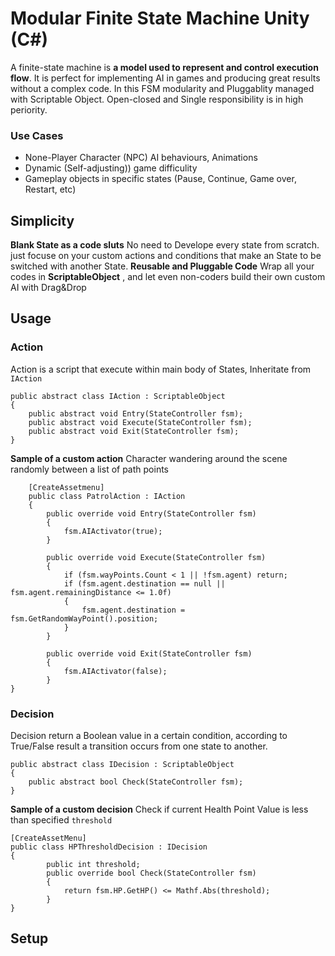 # Modular Finite State Machine Unity (C#)

A finite-state machine is **a model used to represent and control execution flow**. It is perfect for implementing AI in games and producing great results without a complex code.
In this FSM modularity and Pluggablity managed with Scriptable Object.
Open-closed and Single responsibility is in high periority.

### Use Cases 
 - None-Player Character (NPC) AI behaviours, Animations
 - Dynamic (Self-adjusting)) game difficulity
 - Gameplay objects in specific states (Pause, Continue, Game over, Restart, etc)

## Simplicity
**Blank State as a code sluts** 
No need to Develope every state from scratch. just focuse on your custom actions and conditions that make an State to be switched with another State.
**Reusable and Pluggable Code** 
Wrap all your codes in **ScriptableObject** , and let even non-coders build their own custom AI with Drag&Drop

## Usage
### Action
Action is a script that execute within main body of States, Inheritate from `IAction`

	public abstract class IAction : ScriptableObject
	{
		public abstract void Entry(StateController fsm);
		public abstract void Execute(StateController fsm);
		public abstract void Exit(StateController fsm);
	}

**Sample of a custom action**
Character wandering around the scene randomly between a list of path points

		[CreateAssetmenu]
	    public class PatrolAction : IAction
		{
		    public override void Entry(StateController fsm)
		    {
		        fsm.AIActivator(true);
		    }

		    public override void Execute(StateController fsm)
		    {
                if (fsm.wayPoints.Count < 1 || !fsm.agent) return;
                if (fsm.agent.destination == null || fsm.agent.remainingDistance <= 1.0f)
		        {
		            fsm.agent.destination = fsm.GetRandomWayPoint().position;
		        }
		    }

		    public override void Exit(StateController fsm)
		    {
		        fsm.AIActivator(false);
		    }
	}
### Decision
Decision return a Boolean value in a certain condition, according to True/False result a transition occurs from one state to another.

    public abstract class IDecision : ScriptableObject
	{
	    public abstract bool Check(StateController fsm);
	}
**Sample of a custom decision**
Check if current Health Point Value is less than specified `threshold`

    [CreateAssetMenu]
	public class HPThresholdDecision : IDecision
	{
		    public int threshold;
		    public override bool Check(StateController fsm)
		    {
		        return fsm.HP.GetHP() <= Mathf.Abs(threshold);
		    }
	}

## Setup
